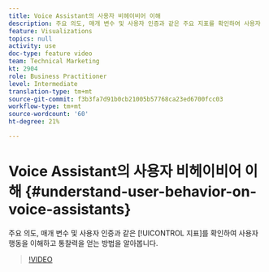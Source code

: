 ```yaml
---
title: Voice Assistant의 사용자 비헤이비어 이해
description: 주요 의도, 매개 변수 및 사용자 인증과 같은 주요 지표를 확인하여 사용자 행동을 파악하고 통찰력을 얻는 방법을 살펴볼 수 있습니다.
feature: Visualizations
topics: null
activity: use
doc-type: feature video
team: Technical Marketing
kt: 2904
role: Business Practitioner
level: Intermediate
translation-type: tm+mt
source-git-commit: f3b3fa7d91b0cb21005b57768ca23ed6700fcc03
workflow-type: tm+mt
source-wordcount: '60'
ht-degree: 21%

---
```



# Voice Assistant의 사용자 비헤이비어 이해 {#understand-user-behavior-on-voice-assistants}

주요 의도, 매개 변수 및 사용자 인증과 같은 [!UICONTROL 지표]를 확인하여 사용자 행동을 이해하고 통찰력을 얻는 방법을 알아봅니다.

>[!VIDEO](https://video.tv.adobe.com/v/27227/?quality=9)
